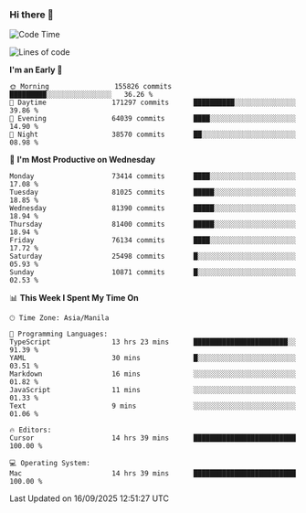 ### Hi there 👋

<!--START_SECTION:waka-->
![Code Time](http://img.shields.io/badge/Code%20Time-6%2C272%20hrs%202%20mins-blue)

![Lines of code](https://img.shields.io/badge/From%20Hello%20World%20I%27ve%20Written-143.5%20million%20lines%20of%20code-blue)

**I'm an Early 🐤** 

```text
🌞 Morning                155826 commits      █████████░░░░░░░░░░░░░░░░   36.26 % 
🌆 Daytime                171297 commits      ██████████░░░░░░░░░░░░░░░   39.86 % 
🌃 Evening                64039 commits       ████░░░░░░░░░░░░░░░░░░░░░   14.90 % 
🌙 Night                  38570 commits       ██░░░░░░░░░░░░░░░░░░░░░░░   08.98 % 
```
📅 **I'm Most Productive on Wednesday** 

```text
Monday                   73414 commits       ████░░░░░░░░░░░░░░░░░░░░░   17.08 % 
Tuesday                  81025 commits       █████░░░░░░░░░░░░░░░░░░░░   18.85 % 
Wednesday                81390 commits       █████░░░░░░░░░░░░░░░░░░░░   18.94 % 
Thursday                 81400 commits       █████░░░░░░░░░░░░░░░░░░░░   18.94 % 
Friday                   76134 commits       ████░░░░░░░░░░░░░░░░░░░░░   17.72 % 
Saturday                 25498 commits       █░░░░░░░░░░░░░░░░░░░░░░░░   05.93 % 
Sunday                   10871 commits       █░░░░░░░░░░░░░░░░░░░░░░░░   02.53 % 
```


📊 **This Week I Spent My Time On** 

```text
🕑︎ Time Zone: Asia/Manila

💬 Programming Languages: 
TypeScript               13 hrs 23 mins      ███████████████████████░░   91.39 % 
YAML                     30 mins             █░░░░░░░░░░░░░░░░░░░░░░░░   03.51 % 
Markdown                 16 mins             ░░░░░░░░░░░░░░░░░░░░░░░░░   01.82 % 
JavaScript               11 mins             ░░░░░░░░░░░░░░░░░░░░░░░░░   01.33 % 
Text                     9 mins              ░░░░░░░░░░░░░░░░░░░░░░░░░   01.06 % 

🔥 Editors: 
Cursor                   14 hrs 39 mins      █████████████████████████   100.00 % 

💻 Operating System: 
Mac                      14 hrs 39 mins      █████████████████████████   100.00 % 
```


 Last Updated on 16/09/2025 12:51:27 UTC
<!--END_SECTION:waka-->


<!--
**rad182/rad182** is a ✨ _special_ ✨ repository because its `README.md` (this file) appears on your GitHub profile.

Here are some ideas to get you started:

- 🔭 I’m currently working on ...
- 🌱 I’m currently learning ...
- 👯 I’m looking to collaborate on ...
- 🤔 I’m looking for help with ...
- 💬 Ask me about ...
- 📫 How to reach me: ...
- 😄 Pronouns: ...
- ⚡ Fun fact: ...
-->
